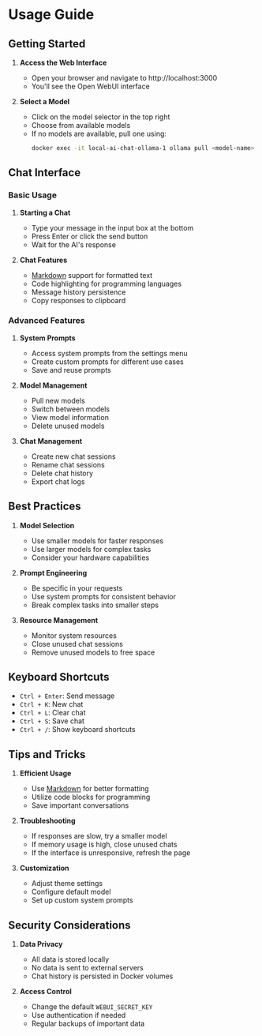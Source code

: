 # Usage Guide

## Getting Started

1. **Access the Web Interface**
   - Open your browser and navigate to http://localhost:3000
   - You'll see the Open WebUI interface

2. **Select a Model**
   - Click on the model selector in the top right
   - Choose from available models
   - If no models are available, pull one using:
     ```bash
     docker exec -it local-ai-chat-ollama-1 ollama pull <model-name>
     ```

## Chat Interface

### Basic Usage

1. **Starting a Chat**
   - Type your message in the input box at the bottom
   - Press Enter or click the send button
   - Wait for the AI's response

2. **Chat Features**
   - [Markdown](https://www.markdownguide.org/) support for formatted text
   - Code highlighting for programming languages
   - Message history persistence
   - Copy responses to clipboard

### Advanced Features

1. **System Prompts**
   - Access system prompts from the settings menu
   - Create custom prompts for different use cases
   - Save and reuse prompts

2. **Model Management**
   - Pull new models
   - Switch between models
   - View model information
   - Delete unused models

3. **Chat Management**
   - Create new chat sessions
   - Rename chat sessions
   - Delete chat history
   - Export chat logs

## Best Practices

1. **Model Selection**
   - Use smaller models for faster responses
   - Use larger models for complex tasks
   - Consider your hardware capabilities

2. **Prompt Engineering**
   - Be specific in your requests
   - Use system prompts for consistent behavior
   - Break complex tasks into smaller steps

3. **Resource Management**
   - Monitor system resources
   - Close unused chat sessions
   - Remove unused models to free space

## Keyboard Shortcuts

- `Ctrl + Enter`: Send message
- `Ctrl + K`: New chat
- `Ctrl + L`: Clear chat
- `Ctrl + S`: Save chat
- `Ctrl + /`: Show keyboard shortcuts

## Tips and Tricks

1. **Efficient Usage**
   - Use [Markdown](https://www.markdownguide.org/) for better formatting
   - Utilize code blocks for programming
   - Save important conversations

2. **Troubleshooting**
   - If responses are slow, try a smaller model
   - If memory usage is high, close unused chats
   - If the interface is unresponsive, refresh the page

3. **Customization**
   - Adjust theme settings
   - Configure default model
   - Set up custom system prompts

## Security Considerations

1. **Data Privacy**
   - All data is stored locally
   - No data is sent to external servers
   - Chat history is persisted in Docker volumes

2. **Access Control**
   - Change the default `WEBUI_SECRET_KEY`
   - Use authentication if needed
   - Regular backups of important data 